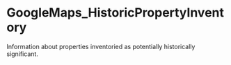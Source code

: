 # GoogleMaps_HistoricPropertyInventory
Information about properties inventoried as potentially historically significant.
